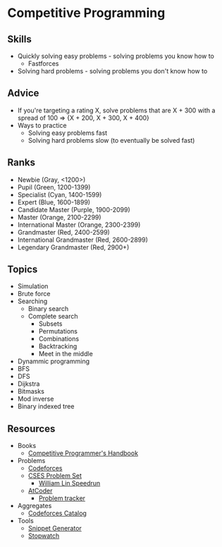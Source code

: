 # Competitive Programming

## Skills
* Quickly solving easy problems - solving problems you know how to
  * Fastforces
* Solving hard problems - solving problems you don't know how to

## Advice
* If you're targeting a rating X, solve problems that are X + 300 with a spread of 100 => {X + 200, X + 300, X + 400}
* Ways to practice
  * Solving easy problems fast
  * Solving hard problems slow (to eventually be solved fast)

## Ranks
* Newbie (Gray, <1200>)
* Pupil (Green, 1200-1399)
* Specialist (Cyan, 1400-1599)
* Expert (Blue, 1600-1899)
* Candidate Master (Purple, 1900-2099)
* Master (Orange, 2100-2299)
* International Master (Orange, 2300-2399)
* Grandmaster (Red, 2400-2599)
* International Grandmaster (Red, 2600-2899)
* Legendary Grandmaster (Red, 2900+)

## Topics
* Simulation
* Brute force
* Searching
  * Binary search
  * Complete search
    * Subsets
    * Permutations
    * Combinations
    * Backtracking
    * Meet in the middle
* Dynammic programming
* BFS
* DFS
* Dijkstra
* Bitmasks
* Mod inverse
* Binary indexed tree

## Resources
* Books
  * [Competitive Programmer's Handbook](https://cses.fi/book/book.pdf)
* Problems
  * [Codeforces](https://codeforces.com)
  * [CSES Problem Set](https://cses.fi/problemset/)
    * [William Lin Speedrun](https://www.youtube.com/watch?v=dZ_6MS14Mg4)
  * [AtCoder](https://atcoder.jp/)
    * [Problem tracker](https://kenkoooo.com/atcoder#/table/Tcheemo)
* Aggregates
  * [Codeforces Catalog](https://codeforces.com/catalog)
* Tools
  * [Snippet Generator](https://snippet-generator.app/)
  * [Stopwatch](https://www.timeanddate.com/stopwatch/)